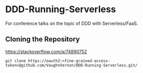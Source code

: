 # DDD-Running-Serverless
For conference talks on the topic of DDD with Serverless/FaaS.

## Cloning the Repository

https://stackoverflow.com/a/74890752

```
git clone https://oauth2:<fine-grained-access-token>@github.com/VaughnVernon/DDD-Running-Serverless.git/
```
